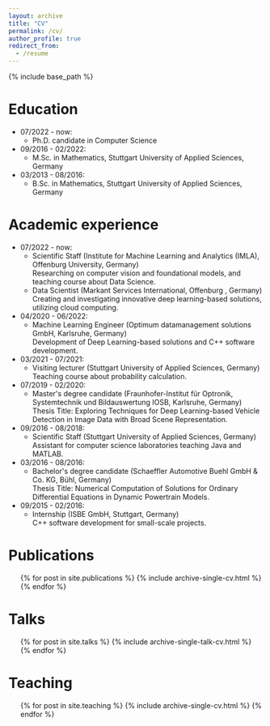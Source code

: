 ```yaml
---
layout: archive
title: "CV"
permalink: /cv/
author_profile: true
redirect_from:
  - /resume
---
```


{% include base_path %}

Education
======
* 07/2022 - now:
  * Ph.D. candidate in Computer Science
* 09/2016 - 02/2022:
  * M.Sc. in Mathematics, Stuttgart University of Applied Sciences, Germany
* 03/2013 - 08/2016:
  * B.Sc. in Mathematics, Stuttgart University of Applied Sciences, Germany

Academic experience
======
* 07/2022 - now:
  * Scientific Staff (Institute for Machine Learning and Analytics (IMLA), Offenburg University, Germany)<br>
  Researching on computer vision and foundational models, and teaching course about Data Science.
  * Data Scientist (Markant Services International, Offenburg , Germany)<br>
  Creating and investigating innovative deep learning-based solutions, utilizing cloud computing.
* 04/2020 - 06/2022:
  * Machine Learning Engineer (Optimum datamanagement solutions GmbH, Karlsruhe, Germany)<br>
  Development of Deep Learning-based solutions and C++ software development.
* 03/2021 - 07/2021:
  * Visiting lecturer (Stuttgart University of Applied Sciences, Germany)<br>
  Teaching course about probability calculation.
* 07/2019 - 02/2020:
  * Master's degree candidate (Fraunhofer-Institut für Optronik, Systemtechnik und Bildauswertung IOSB, Karlsruhe, Germany)<br>
  Thesis Title: Exploring Techniques for Deep Learning-based Vehicle Detection in Image Data with Broad Scene Representation.
* 09/2016 - 08/2018:
  * Scientific Staff (Stuttgart University of Applied Sciences, Germany)<br>
  Assistant for computer science laboratories teaching Java and MATLAB.
* 03/2016 - 08/2016:
  * Bachelor's degree candidate (Schaeffler Automotive Buehl GmbH & Co. KG, Bühl, Germany)<br>
  Thesis Title: Numerical Computation of Solutions for Ordinary Differential Equations in Dynamic Powertrain Models.
* 09/2015 - 02/2016:
  * Internship (ISBE GmbH, Stuttgart, Germany)<br>
  C++ software development for small-scale projects.

Publications
======
  <ul>{% for post in site.publications %}
    {% include archive-single-cv.html %}
  {% endfor %}</ul>
  
Talks
======
  <ul>{% for post in site.talks %}
    {% include archive-single-talk-cv.html %}
  {% endfor %}</ul>
  
Teaching
======
  <ul>{% for post in site.teaching %}
    {% include archive-single-cv.html %}
  {% endfor %}</ul>
  

